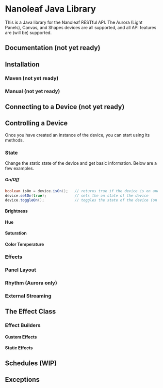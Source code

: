 # Nanoleaf Java Library
This is a Java library for the Nanoleaf RESTful API. The Aurora (Light Panels), Canvas, and Shapes devices are all supported, and all API features are (will be) supported.

## Documentation (not yet ready)

## Installation
### Maven (not yet ready)

### Manual (not yet ready)

## Connecting to a Device (not yet ready)

## Controlling a Device
Once you have created an instance of the device, you can start using its methods.

### State
Change the static state of the device and get basic information. Below are a few examples.

##### On/Off
```Java
boolean isOn = device.isOn();   // returns true if the device is on and false if it is off
device.setOn(true);             // sets the on state of the device
device.toggleOn();              // toggles the state of the device (on -> off, off -> on)
```

#### Brightness

#### Hue

#### Saturation

#### Color Temperature

### Effects

### Panel Layout

### Rhythm (Aurora only)

### External Streaming

## The Effect Class

### Effect Builders

#### Custom Effects

#### Static Effects

## Schedules (WIP)

## Exceptions
